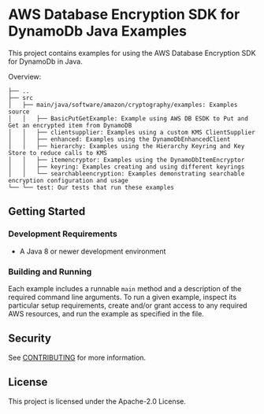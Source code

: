 # AWS Database Encryption SDK for DynamoDb Java Examples

This project contains examples for using the AWS Database Encryption SDK for DynamoDb in Java.

Overview:

```
├── ..
├── src
│   ├── main/java/software/amazon/cryptography/examples: Examples source
│   │   ├── BasicPutGetExample: Example using AWS DB ESDK to Put and Get an encrypted item from DynamoDB
│   │   ├── clientsupplier: Examples using a custom KMS ClientSupplier
│   │   ├── enhanced: Examples using the DynamoDbEnhancedClient
│   │   ├── hierarchy: Examples using the Hierarchy Keyring and Key Store to reduce calls to KMS
│   │   ├── itemencryptor: Examples using the DynamoDbItemEncryptor
│   │   ├── keyring: Examples creating and using different keyrings
│   │   └── searchableencryption: Examples demonstrating searchable encryption configuration and usage
└── └── test: Our tests that run these examples
```

## Getting Started

### Development Requirements

- A Java 8 or newer development environment

### Building and Running

Each example includes a runnable `main` method
and a description of the required command line arguments.
To run a given example, inspect its particular setup requirements,
create and/or grant access to any required AWS resources,
and run the example as specified in the file.

## Security

See [CONTRIBUTING](CONTRIBUTING.md#security-issue-notifications) for more information.

## License

This project is licensed under the Apache-2.0 License.
